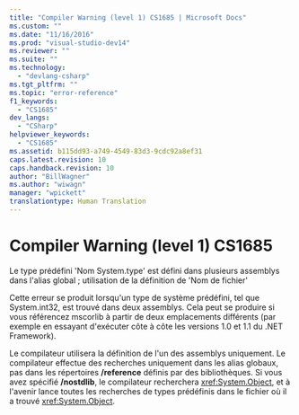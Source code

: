 ```yaml
---
title: "Compiler Warning (level 1) CS1685 | Microsoft Docs"
ms.custom: ""
ms.date: "11/16/2016"
ms.prod: "visual-studio-dev14"
ms.reviewer: ""
ms.suite: ""
ms.technology: 
  - "devlang-csharp"
ms.tgt_pltfrm: ""
ms.topic: "error-reference"
f1_keywords: 
  - "CS1685"
dev_langs: 
  - "CSharp"
helpviewer_keywords: 
  - "CS1685"
ms.assetid: b115dd93-a749-4549-83d3-9cdc92a8ef31
caps.latest.revision: 10
caps.handback.revision: 10
author: "BillWagner"
ms.author: "wiwagn"
manager: "wpickett"
translationtype: Human Translation
---
```

# Compiler Warning (level 1) CS1685
Le type prédéfini 'Nom System.type' est défini dans plusieurs assemblys dans l'alias global ; utilisation de la définition de 'Nom de fichier'  
  
 Cette erreur se produit lorsqu'un type de système prédéfini, tel que System.int32, est trouvé dans deux assemblys.  Cela peut se produire si vous référencez mscorlib à partir de deux emplacements différents \(par exemple en essayant d'exécuter côte à côte les versions 1.0 et 1.1 du .NET Framework\).  
  
 Le compilateur utilisera la définition de l'un des assemblys uniquement.  Le compilateur effectue des recherches uniquement dans les alias globaux, pas dans les répertoires **\/reference** définis par des bibliothèques.  Si vous avez spécifié **\/nostdlib**, le compilateur recherchera <xref:System.Object>, et à l'avenir lance toutes les recherches de types prédéfinis dans le fichier où il a trouvé <xref:System.Object>.